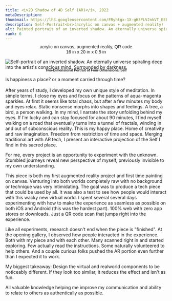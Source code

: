 ```yaml
---
title: <i>2D Shadow of 4D Self (AR)</i>, 2022
metaDescription:
thumbnail: https://lh3.googleusercontent.com/FRyhtgx-1X-gH3PLVJnkVT_EEBc2riM-BD_5MUmI1XPv3B58krl7gesG0iMPfsH8VCrHvwKE0tCMW28mWiMEQpxWA12Nzsvtu8zjgUNaUJpMoiO1kTNbc8HBZ7IUYvIqozBDcRcm=w2400
description: Self-Portrait<br>(acrylic on canvas + augmented reality)
alt: Painted portrait of an inverted shadow. An eternally universe spiraling deep into the artist's conscious mind. Surrounded by darkness. Hung on light blue bedroom wall.
rank: 6
---
```

<div class="row">
  <div class="col-md-12">
    <p style="font-family: arial; text-align: center; margin-top: -1%">acrylic on canvas, augmented reality, QR code</br>16 in x 20 in x 0.5 in</p>
  </div>
</div>

<div><img src="https://lh3.googleusercontent.com/MD7PXnG0CCFPi99NVYt2NnFpBq8ZyT3uanCqRHiGOTe4x-P9pbR4uGrLw80_Wj76knSdtUXwOzKkoPlIe0Jgqh21D9Ek5NnuWhpkddWV-hYvy7jz7Z8XsGRzaM8cRqTrkYfITI2g=w2400" alt= "Self-portrait of an inverted shadow. An eternally universe spiraling deep into the artist's conscious mind. Surrounded by darkness." />
</div>

<div class="row">
  <div class="col-md-12">
    <p style="font-family: arial; font-size: .75em; font-weight:bold; text-align: center; margin-top: -1%">Two-Dimensional Portrait of Four-Dimensional Self</p>
  </div>
</div>

Is happiness a place? or a moment carried through time?</br></br>
After years of study, I developed my own unique style of meditation. In simple terms, I close my eyes and focus on the patterns of aqua-magenta sparkles. At first it seems like total chaos, but after a few minutes my body and eyes relax. Static nonsense morphs into shapes and feelings. A tree, a bird, a person walking. In my mind, I narrate the story unfolding behind my eyes. If I'm lucky and can stay focused for about 90 minutes, I find myself walking on a road that eventually turns into a tunnel of fractals, winding in and out of subconscious reality. This is my happy place. Home of creativity and raw imagination. Freedom from restriction of time and space. Merging traditional art with AR tech, I present an interactive projection of the Self I find in this sacred place.


For me, every project is an opportunity to experiment with the unknown. Stumbled journeys reveal new perspective of myself, previously invisible to my own understanding.

This piece is both my first augmented reality project and first time painting on canvas. Venturing into both worlds completely raw with no background or technique was very intimidating.
The goal was to produce a tech piece that could be used by all. It was also a test to see how people would interact with this wacky new virtual world. I spent several several days experimenting with how to make the experience as seamless as possible on both iOS and Android (this was the hardest part). 100% web with zero app stores or downloads. Just a QR code scan that jumps right into the experience.

Like all experiments, research doesn't end when the piece is "finished". At the opening gallery, I observed how people interacted in the experience. Both with my piece and with each other.
Many scanned right in and started exploring. Few actually read the instructions. Some naturally volunteered to help others. And a couple curious folks pushed the AR portion even further than I expected it to work.

My biggest takeaway: Design the virtual and realworld components to be noticeably different. If they look too similar, it reduces the effect and isn't as fun.

All valuable knowledge helping me improve my communication and ability to relate to others as authentically as possible.
